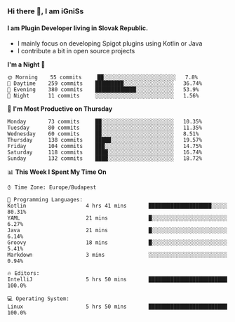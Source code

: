 ### Hi there 👋, I am iGniSs

#### I am Plugin Developer living in Slovak Republic.
- I mainly focus on developing Spigot plugins using Kotlin or Java
- I contribute a bit in open source projects

<!--START_SECTION:waka-->
**I'm a Night 🦉** 

```text
🌞 Morning    55 commits     ██░░░░░░░░░░░░░░░░░░░░░░░   7.8% 
🌆 Daytime    259 commits    █████████░░░░░░░░░░░░░░░░   36.74% 
🌃 Evening    380 commits    █████████████░░░░░░░░░░░░   53.9% 
🌙 Night      11 commits     ░░░░░░░░░░░░░░░░░░░░░░░░░   1.56%

```
📅 **I'm Most Productive on Thursday** 

```text
Monday       73 commits     ██░░░░░░░░░░░░░░░░░░░░░░░   10.35% 
Tuesday      80 commits     ██░░░░░░░░░░░░░░░░░░░░░░░   11.35% 
Wednesday    60 commits     ██░░░░░░░░░░░░░░░░░░░░░░░   8.51% 
Thursday     138 commits    █████░░░░░░░░░░░░░░░░░░░░   19.57% 
Friday       104 commits    ███░░░░░░░░░░░░░░░░░░░░░░   14.75% 
Saturday     118 commits    ████░░░░░░░░░░░░░░░░░░░░░   16.74% 
Sunday       132 commits    ████░░░░░░░░░░░░░░░░░░░░░   18.72%

```


📊 **This Week I Spent My Time On** 

```text
⌚︎ Time Zone: Europe/Budapest

💬 Programming Languages: 
Kotlin                   4 hrs 41 mins       ████████████████████░░░░░   80.31% 
YAML                     21 mins             █░░░░░░░░░░░░░░░░░░░░░░░░   6.27% 
Java                     21 mins             █░░░░░░░░░░░░░░░░░░░░░░░░   6.14% 
Groovy                   18 mins             █░░░░░░░░░░░░░░░░░░░░░░░░   5.41% 
Markdown                 3 mins              ░░░░░░░░░░░░░░░░░░░░░░░░░   0.94%

🔥 Editors: 
IntelliJ                 5 hrs 50 mins       █████████████████████████   100.0%

💻 Operating System: 
Linux                    5 hrs 50 mins       █████████████████████████   100.0%

```


<!--END_SECTION:waka-->